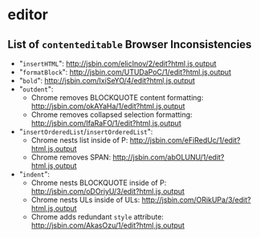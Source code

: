 editor
======

## List of `contenteditable` Browser Inconsistencies
* "`insertHTML`": http://jsbin.com/elicInov/2/edit?html,js,output
* "`formatBlock`": http://jsbin.com/UTUDaPoC/1/edit?html,js,output
* "`bold`": http://jsbin.com/IxiSeYO/4/edit?html,js,output
* "`outdent`":
  - Chrome removes BLOCKQUOTE content formatting: http://jsbin.com/okAYaHa/1/edit?html,js,output
  - Chrome removes collapsed selection formatting: http://jsbin.com/IfaRaFO/1/edit?html,js,output
* "`insertOrderedList`/`insertOrderedList`":
  - Chrome nests list inside of P: http://jsbin.com/eFiRedUc/1/edit?html,js,output
  - Chrome removes SPAN: http://jsbin.com/abOLUNU/1/edit?html,js,output
* "`indent`":
  - Chrome nests BLOCKQUOTE inside of P: http://jsbin.com/oDOriyU/3/edit?html,js,output
  - Chrome nests ULs inside of ULs: http://jsbin.com/ORikUPa/3/edit?html,js,output
  - Chrome adds redundant `style` attribute: http://jsbin.com/AkasOzu/1/edit?html,js,output
